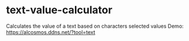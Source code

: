 # text-value-calculator
Calculates the value of a text based on characters selected values
Demo: https://alcosmos.ddns.net/?tool=text
